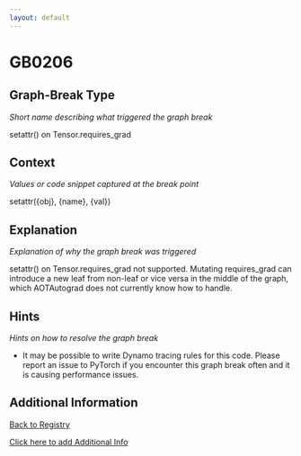 ```yaml
---
layout: default
---
```

# GB0206

## Graph-Break Type
*Short name describing what triggered the graph break*

setattr() on Tensor.requires_grad

## Context
*Values or code snippet captured at the break point*

setattr({obj}, {name}, {val})

## Explanation
*Explanation of why the graph break was triggered*

setattr() on Tensor.requires_grad not supported. Mutating requires_grad can introduce a new leaf from non-leaf or vice versa in the middle of the graph, which AOTAutograd does not currently know how to handle.

## Hints
*Hints on how to resolve the graph break*

- It may be possible to write Dynamo tracing rules for this code. Please report an issue to PyTorch if you encounter this graph break often and it is causing performance issues.


## Additional Information

<!-- ADDITIONAL INFORMATION START - Add custom information below this line -->

<!-- ADDITIONAL INFORMATION END -->

[Back to Registry](../index.html)

[Click here to add Additional Info](https://github.com/pytorch-labs/compile-graph-break-site/edit/main/docs/gb/gb0206.md)
